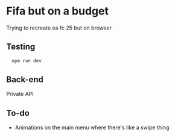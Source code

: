 # Fifa but on a budget

Trying to recreate ea fc 25 but on browser

## Testing

```bash
  npm run dev
```

## Back-end

Private API

## To-do

- Animations on the main menu where there's like a swipe thing